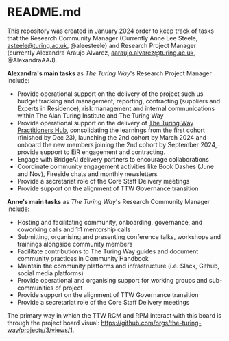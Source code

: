 # README.md

This repository was created in January 2024 order to keep track of tasks that the Research Community Manager (Currently Anne Lee Steele, asteele@turing.ac.uk, @aleesteele) and Research Project Manager (currently Alexandra Araujo Alvarez, aaraujo.alvarez@turing.ac.uk, @AlexandraAAJ).

**Alexandra's main tasks** as *The Turing Way*'s Research Project Manager include:
* Provide operational support on the delivery of the project such us budget tracking and management, reporting, contracting (suppliers and Experts in Residence), risk management and internal communications within The Alan Turing Institute and The Turing Way
* Provide operational support on the delivery of [The Turing Way Practitioners Hub](https://www.turing.ac.uk/turing-way-practitioners-hub), consolidating the learnings from the first cohort (finished by Dec 23), launching the 2nd cohort by March 2024 and onboard the new members joining the 2nd cohort by September 2024, provide support to EiR engagement and contracting.
* Engage with BridgeAI delivery partners to encourage collaborations
* Coordinate community engagement activities like Book Dashes (June and Nov), Fireside chats and monthly newsletters
* Provide a secretariat role of the Core Staff Delivery meetings
* Provide support on the alignment of TTW Governance transition

**Anne's main tasks** as *The Turing Way*'s Research Community Manager include:
* Hosting and facilitating community, onboarding, governance, and coworking calls and 1:1 mentorship calls
* Submitting, organising and presenting conference talks, workshops and trainings alongside community members 
* Facilitate contributions to The Turing Way guides and document community practices in Community Handbook
* Maintain the community platforms and infrastructure (i.e. Slack, Github, social media platforms)
* Provide operational and organising support for working groups and sub-communities of project
* Provide support on the alignment of TTW Governance transition
* Provide a secretariat role of the Core Staff Delivery meetings

The primary way in which the TTW RCM and RPM interact with this board is through the project board visual: https://github.com/orgs/the-turing-way/projects/3/views/1. 
